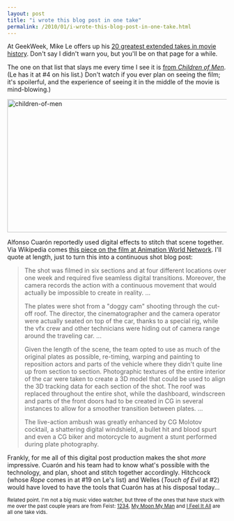 ```yaml
---
layout: post
title: "i wrote this blog post in one take"
permalink: /2010/01/i-wrote-this-blog-post-in-one-take.html
---
```


<p>At GeekWeek, Mike Le offers up his <a href="http://www.geekweek.com/2010/01/20-greatest-extended-takes-in-movie-history.html">20 greatest extended takes in movie history</a>. Don't say I didn't warn you, but you'll be on that page for a while. </p>

<p>The one on that list that slays me every time I see it is <a href="http://www.youtube.com/watch?v=en16i8BY4hI">from <em>Children of Men</em></a>. (Le has it at #4 on his list.) Don't watch if you ever plan on seeing the film; it's spoilerful, and the experience of seeing it in the middle of the movie is mind-blowing.)</p>

<p><a href="http://www.youtube.com/watch?v=en16i8BY4hI"><img src="https://stuff.sippey.com/snaps/2009/01/children-of-men-20100125-224050.jpg" width="560" height="306"alt="children-of-men" /></a></p>

<p>Alfonso Cuarón reportedly used digital effects to stitch that scene together. Via Wikipedia comes <a href="http://www.awn.com/articles/production/ichildren-meni-invisible-vfx-future-decay/page/3%2C1">this piece on the film at Animation World Network</a>.  I'll quote at length, just to turn this into a continuous shot blog post:</p>

<blockquote>
  <p>The shot was filmed in six sections and at four different locations over one week and required five seamless digital transitions. Moreover, the camera records the action with a continuous movement that would actually be impossible to create in reality. ...</p>

  <p>The plates were shot from a "doggy cam" shooting through the cut-off roof. The director, the cinematographer and the camera operator were actually seated on top of the car, thanks to a special rig, while the vfx crew and other technicians were hiding out of camera range around the traveling car.  ...</p>

  <p>Given the length of the scene, the team opted to use as much of the original plates as possible, re-timing, warping and painting to reposition actors and parts of the vehicle where they didn't quite line up from section to section. Photographic textures of the entire interior of the car were taken to create a 3D model that could be used to align the 3D tracking data for each section of the shot. The roof was replaced throughout the entire shot, while the dashboard, windscreen and parts of the front doors had to be created in CG in several instances to allow for a smoother transition between plates. ...</p>

  <p>The live-action ambush was greatly enhanced by CG Molotov cocktail, a shattering digital windshield, a bullet hit and blood spurt and even a CG biker and motorcycle to augment a stunt performed during plate photography.</p>
</blockquote>

<p>Frankly, for me all of this digital post production makes the shot <em>more</em> impressive. Cuarón and his team had to know what's possible with the technology, and plan, shoot and stitch together accordingly.  Hitchcock (whose <em>Rope</em> comes in at #19 on Le's list) and Welles (<em>Touch of Evil</em> at #2) would have loved to have the tools that Cuarón has at his disposal today...</p>

<p><small>Related point.  I'm not a big music video watcher, but three of the ones that have stuck with me over the past couple years are from Feist: <a href="http://www.youtube.com/watch?v=ABYnqp-bxvg">1234</a>, <a href="http://www.youtube.com/watch?v=ltYq-jalYm0">My Moon My Man</a> and <a href="http://www.youtube.com/watch?v=xvOOegxKIoI">I Feel It All</a> are all one take vids.</small></p>



